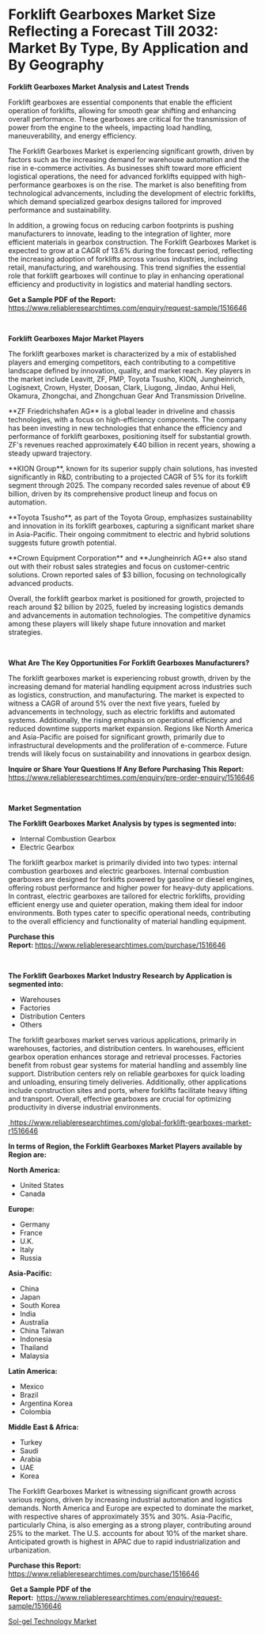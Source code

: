<p><h1>Forklift Gearboxes Market Size Reflecting a Forecast Till 2032: Market By Type, By Application and By Geography</h1></p><p><strong>Forklift Gearboxes Market Analysis and Latest Trends</strong></p>
<p><p>Forklift gearboxes are essential components that enable the efficient operation of forklifts, allowing for smooth gear shifting and enhancing overall performance. These gearboxes are critical for the transmission of power from the engine to the wheels, impacting load handling, maneuverability, and energy efficiency.</p><p>The Forklift Gearboxes Market is experiencing significant growth, driven by factors such as the increasing demand for warehouse automation and the rise in e-commerce activities. As businesses shift toward more efficient logistical operations, the need for advanced forklifts equipped with high-performance gearboxes is on the rise. The market is also benefiting from technological advancements, including the development of electric forklifts, which demand specialized gearbox designs tailored for improved performance and sustainability.</p><p>In addition, a growing focus on reducing carbon footprints is pushing manufacturers to innovate, leading to the integration of lighter, more efficient materials in gearbox construction. The Forklift Gearboxes Market is expected to grow at a CAGR of 13.6% during the forecast period, reflecting the increasing adoption of forklifts across various industries, including retail, manufacturing, and warehousing. This trend signifies the essential role that forklift gearboxes will continue to play in enhancing operational efficiency and productivity in logistics and material handling sectors.</p></p>
<p><strong>Get a Sample PDF of the Report:&nbsp;</strong> <a href="https://www.reliableresearchtimes.com/enquiry/request-sample/1516646?utm_campaign=2326&utm_medium=2&utm_source=Github&utm_content=ia&utm_term=30032025&utm_id=forklift-gearboxes">https://www.reliableresearchtimes.com/enquiry/request-sample/1516646</a></p>
<p>&nbsp;</p>
<p><strong>Forklift Gearboxes Major Market Players</strong></p>
<p><p>The forklift gearboxes market is characterized by a mix of established players and emerging competitors, each contributing to a competitive landscape defined by innovation, quality, and market reach. Key players in the market include Leavitt, ZF, PMP, Toyota Tsusho, KION, Jungheinrich, Logisnext, Crown, Hyster, Doosan, Clark, Liugong, Jindao, Anhui Heli, Okamura, Zhongchai, and Zhongchuan Gear And Transmission Driveline.</p><p>**ZF Friedrichshafen AG** is a global leader in driveline and chassis technologies, with a focus on high-efficiency components. The company has been investing in new technologies that enhance the efficiency and performance of forklift gearboxes, positioning itself for substantial growth. ZF's revenues reached approximately €40 billion in recent years, showing a steady upward trajectory.</p><p>**KION Group**, known for its superior supply chain solutions, has invested significantly in R&D, contributing to a projected CAGR of 5% for its forklift segment through 2025. The company recorded sales revenue of about €9 billion, driven by its comprehensive product lineup and focus on automation.</p><p>**Toyota Tsusho**, as part of the Toyota Group, emphasizes sustainability and innovation in its forklift gearboxes, capturing a significant market share in Asia-Pacific. Their ongoing commitment to electric and hybrid solutions suggests future growth potential.</p><p>**Crown Equipment Corporation** and **Jungheinrich AG** also stand out with their robust sales strategies and focus on customer-centric solutions. Crown reported sales of $3 billion, focusing on technologically advanced products.</p><p>Overall, the forklift gearbox market is positioned for growth, projected to reach around $2 billion by 2025, fueled by increasing logistics demands and advancements in automation technologies. The competitive dynamics among these players will likely shape future innovation and market strategies.</p></p>
<p>&nbsp;</p>
<p><strong>What Are The Key Opportunities For Forklift Gearboxes Manufacturers?</strong></p>
<p><p>The forklift gearboxes market is experiencing robust growth, driven by the increasing demand for material handling equipment across industries such as logistics, construction, and manufacturing. The market is expected to witness a CAGR of around 5% over the next five years, fueled by advancements in technology, such as electric forklifts and automated systems. Additionally, the rising emphasis on operational efficiency and reduced downtime supports market expansion. Regions like North America and Asia-Pacific are poised for significant growth, primarily due to infrastructural developments and the proliferation of e-commerce. Future trends will likely focus on sustainability and innovations in gearbox design.</p></p>
<p><strong>Inquire or Share Your Questions If Any Before Purchasing This Report:</strong> <a href="https://www.reliableresearchtimes.com/enquiry/pre-order-enquiry/1516646?utm_campaign=2326&utm_medium=2&utm_source=Github&utm_content=ia&utm_term=30032025&utm_id=forklift-gearboxes">https://www.reliableresearchtimes.com/enquiry/pre-order-enquiry/1516646</a></p>
<p>&nbsp;</p>
<p><strong>Market Segmentation</strong></p>
<p><strong>The Forklift Gearboxes Market Analysis by types is segmented into:</strong></p>
<p><ul><li>Internal Combustion Gearbox</li><li>Electric Gearbox</li></ul></p>
<p><p>The forklift gearbox market is primarily divided into two types: internal combustion gearboxes and electric gearboxes. Internal combustion gearboxes are designed for forklifts powered by gasoline or diesel engines, offering robust performance and higher power for heavy-duty applications. In contrast, electric gearboxes are tailored for electric forklifts, providing efficient energy use and quieter operation, making them ideal for indoor environments. Both types cater to specific operational needs, contributing to the overall efficiency and functionality of material handling equipment.</p></p>
<p><strong>Purchase this Report:&nbsp;</strong><a href="https://www.reliableresearchtimes.com/purchase/1516646?utm_campaign=2326&utm_medium=2&utm_source=Github&utm_content=ia&utm_term=30032025&utm_id=forklift-gearboxes">https://www.reliableresearchtimes.com/purchase/1516646</a></p>
<p>&nbsp;</p>
<p><strong>The Forklift Gearboxes Market Industry Research by Application is segmented into:</strong></p>
<p><ul><li>Warehouses</li><li>Factories</li><li>Distribution Centers</li><li>Others</li></ul></p>
<p><p>The forklift gearboxes market serves various applications, primarily in warehouses, factories, and distribution centers. In warehouses, efficient gearbox operation enhances storage and retrieval processes. Factories benefit from robust gear systems for material handling and assembly line support. Distribution centers rely on reliable gearboxes for quick loading and unloading, ensuring timely deliveries. Additionally, other applications include construction sites and ports, where forklifts facilitate heavy lifting and transport. Overall, effective gearboxes are crucial for optimizing productivity in diverse industrial environments.</p></p>
<p><a href="https://www.reliableresearchtimes.com/global-forklift-gearboxes-market-r1516646?utm_campaign=2326&utm_medium=2&utm_source=Github&utm_content=ia&utm_term=30032025&utm_id=forklift-gearboxes">&nbsp;https://www.reliableresearchtimes.com/global-forklift-gearboxes-market-r1516646</a></p>
<p><strong>In terms of Region, the Forklift Gearboxes Market Players available by Region are:</strong></p>
<p>
    <p> <strong> North America: </strong>
        <ul>
            <li>United States</li>
            <li>Canada</li>
        </ul>
        </p> 
    <p> <strong> Europe: </strong>
        <ul>
            <li>Germany</li>
            <li>France</li>
            <li>U.K.</li>
            <li>Italy</li>
            <li>Russia</li>
        </ul>
        </p> 
    <p> <strong> Asia-Pacific: </strong>
        <ul>
            <li>China</li>
            <li>Japan</li>
            <li>South Korea</li>
            <li>India</li>
            <li>Australia</li>
            <li>China Taiwan</li>
            <li>Indonesia</li>
            <li>Thailand</li>
            <li>Malaysia</li>
        </ul>
        </p> 
    <p> <strong> Latin America: </strong>
        <ul>
            <li>Mexico</li>
            <li>Brazil</li>
            <li>Argentina Korea</li>
            <li>Colombia</li>
        </ul>
        </p> 
    <p> <strong> Middle East & Africa: </strong>
        <ul>
            <li>Turkey</li>
            <li>Saudi</li>
            <li>Arabia</li>
            <li>UAE</li>
            <li>Korea</li>
        </ul>
    </p>
    </p>
<p><p>The Forklift Gearboxes Market is witnessing significant growth across various regions, driven by increasing industrial automation and logistics demands. North America and Europe are expected to dominate the market, with respective shares of approximately 35% and 30%. Asia-Pacific, particularly China, is also emerging as a strong player, contributing around 25% to the market. The U.S. accounts for about 10% of the market share. Anticipated growth is highest in APAC due to rapid industrialization and urbanization.</p></p>
<p><strong>Purchase this Report: </strong><a href="https://www.reliableresearchtimes.com/purchase/1516646?utm_campaign=2326&utm_medium=2&utm_source=Github&utm_content=ia&utm_term=30032025&utm_id=forklift-gearboxes">https://www.reliableresearchtimes.com/purchase/1516646</a></p>
<p>&nbsp;<strong>Get a Sample PDF of the Report:&nbsp;&nbsp;</strong><a href="https://www.reliableresearchtimes.com/enquiry/request-sample/1516646?utm_campaign=2326&utm_medium=2&utm_source=Github&utm_content=ia&utm_term=30032025&utm_id=forklift-gearboxes">https://www.reliableresearchtimes.com/enquiry/request-sample/1516646</a></p>
<p><strong></strong></p>
<p><p><a href="https://github.com/NargisHussain75/Market-Research-Report-List-2/blob/main/sol-gel-technology-market.md?utm_campaign=2326&utm_medium=2&utm_source=Github&utm_content=ia&utm_term=30032025&utm_id=forklift-gearboxes">Sol-gel Technology Market</a></p></p>
